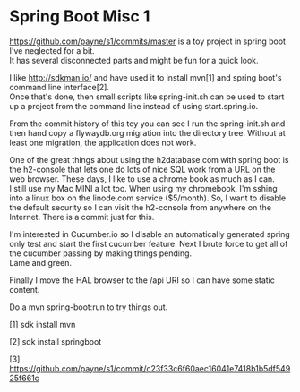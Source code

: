 # Spring Boot Misc 1

https://github.com/payne/s1/commits/master is a toy project in spring boot I've neglected for a bit.   
It has several disconnected parts and might be fun for a quick look.

I like http://sdkman.io/ and have used it to install mvn[1] and spring boot's command line interface[2].   
Once that's done, then small scripts like spring-init.sh can be used to start up a project from the 
command line instead of using start.spring.io.

From the commit history of this toy you can see I run the spring-init.sh and then hand copy a flywaydb.org 
migration into the directory tree.   Without at least one migration, the application does not work.   

One of the great things about using the h2database.com with spring boot is the h2-console that lets one do 
lots of nice SQL work from a URL on the web browser.   These days, I like to use a chrome book as much as I can.   
I still use my Mac MINI a lot too.   When using my chromebook, I'm sshing into a linux box on the 
linode.com service ($5/month).   So, I want to disable the default security so I can visit the 
h2-console from anywhere on the Internet.   There is a commit just for this.

I'm interested in Cucumber.io so I disable an automatically generated spring only test and start the 
first cucumber feature.  Next I brute force to get all of the cucumber passing by making things pending.   
Lame and green.

Finally I move the HAL browser to the /api URI so I can have some static content.

Do a mvn spring-boot:run to try things out.


[1] sdk install mvn

[2] sdk install springboot

[3] https://github.com/payne/s1/commit/c23f33c6f60aec16041e7418b1b5df54925f661c

